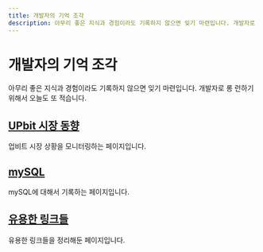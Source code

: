 ```yaml
---
title: 개발자의 기억 조각
description: 아무리 좋은 지식과 경험이라도 기록하지 않으면 잊기 마련입니다. 개발자로 롱 런하기 위해서 오늘도 또 적습니다.
---
```



개발자의 기억 조각
===


아무리 좋은 지식과 경험이라도 기록하지 않으면 잊기 마련입니다. 개발자로 롱 런하기 위해서 오늘도 또 적습니다.






[UPbit 시장 동향](001_upbit/index.html '업비트 시장 상황을 모니터링하는 페이지입니다.')
---


업비트 시장 상황을 모니터링하는 페이지입니다.


[mySQL](002_mysql/index.html 'mySQL에 대해서 기록하는 페이지입니다. ')
---


mySQL에 대해서 기록하는 페이지입니다. 


[유용한 링크들](999_link/index.html '유용한 링크들을 정리해둔 페이지입니다.')
---


유용한 링크들을 정리해둔 페이지입니다.
